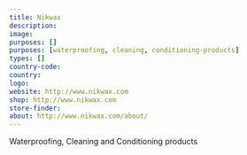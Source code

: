 ```yaml
---
title: Nikwax
description:
image:
purposes: []
purposes: [waterproofing, cleaning, conditioning-products]
types: []
country-code:
country:
logo:
website: http://www.nikwax.com
shop: http://www.nikwax.com
store-finder:
about: http://www.nikwax.com/about/
---
```

Waterproofing, Cleaning and Conditioning products
